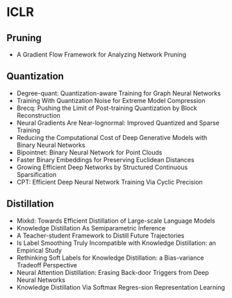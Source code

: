# ICLR

## Pruning
- A Gradient Flow Framework for Analyzing Network Pruning


## Quantization
- Degree-quant: Quantization-aware Training for Graph Neural Networks
- Training With Quantization Noise for Extreme Model Compression
- Brecq: Pushing the Limit of Post-training Quantization by Block Reconstruction
- Neural Gradients Are Near-lognormal: Improved Quantized and Sparse Training
- Reducing the Computational Cost of Deep Generative Models with Binary Neural Networks
- Bipointnet: Binary Neural Network for Point Clouds
- Faster Binary Embeddings for Preserving Euclidean Distances
- Growing Efficient Deep Networks by Structured Continuous Sparsification
- CPT: Efficient Deep Neural Network Training Via Cyclic Precision

## Distillation
- Mixkd: Towards Efficient Distillation of Large-scale Language Models
- Knowledge Distillation As Semiparametric Inference
- A Teacher-student Framework to Distill Future Trajectories
- Is Label Smoothing Truly Incompatible with Knowledge Distillation: an Empirical Study
- Rethinking Soft Labels for Knowledge Distillation: a Bias-variance Tradeoff Perspective
- Neural Attention Distillation: Erasing Back-door Triggers from Deep Neural Networks
- Knowledge Distillation Via Softmax Regres-sion Representation Learning